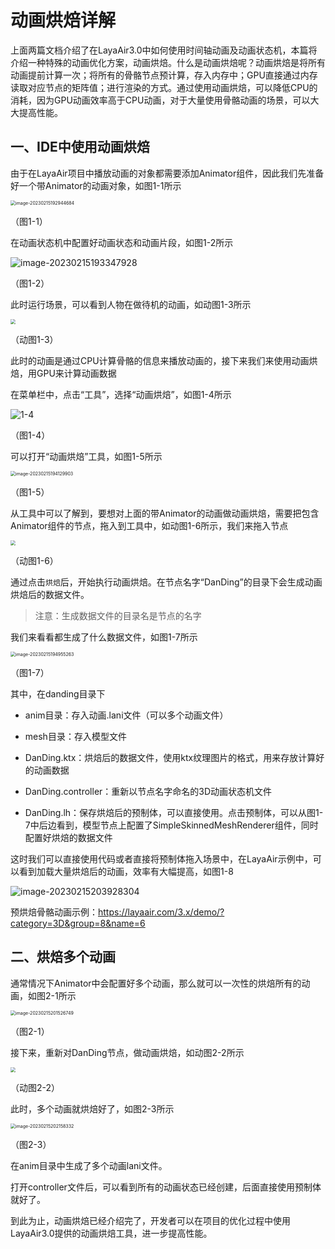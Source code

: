 # 动画烘焙详解



上面两篇文档介绍了在LayaAir3.0中如何使用时间轴动画及动画状态机，本篇将介绍一种特殊的动画优化方案，动画烘焙。什么是动画烘焙呢？动画烘焙是将所有动画提前计算一次；将所有的骨骼节点预计算，存入内存中；GPU直接通过内存读取对应节点的矩阵值；进行渲染的方式。通过使用动画烘焙，可以降低CPU的消耗，因为GPU动画效率高于CPU动画，对于大量使用骨骼动画的场景，可以大大提高性能。



## 一、IDE中使用动画烘焙

由于在LayaAir项目中播放动画的对象都需要添加Animator组件，因此我们先准备好一个带Animator的动画对象，如图1-1所示

<img src="img/1-1.png" alt="image-20230215192944684" style="zoom:50%;" />

（图1-1）

在动画状态机中配置好动画状态和动画片段，如图1-2所示

![image-20230215193347928](img/1-2.png)

（图1-2）

此时运行场景，可以看到人物在做待机的动画，如动图1-3所示

<img src="img/1-3.gif" style="zoom:50%;" /> 

（动图1-3）

此时的动画是通过CPU计算骨骼的信息来播放动画的，接下来我们来使用动画烘焙，用GPU来计算动画数据

在菜单栏中，点击“工具”，选择“动画烘焙”，如图1-4所示

![1-4](img/1-4.png)

（图1-4）

可以打开“动画烘焙”工具，如图1-5所示

<img src="img/1-5.png" alt="image-20230215194129903" style="zoom:50%;" /> 

（图1-5）

从工具中可以了解到，要想对上面的带Animator的动画做动画烘焙，需要把包含Animator组件的节点，拖入到工具中，如动图1-6所示，我们来拖入节点

<img src="img/1-6.gif" style="zoom:50%;" /> 

（动图1-6）

通过点击`烘焙`后，开始执行动画烘焙。在节点名字“DanDing”的目录下会生成动画烘焙后的数据文件。

> 注意：生成数据文件的目录名是节点的名字

我们来看看都生成了什么数据文件，如图1-7所示

<img src="img/1-7.png" alt="image-20230215194955263" style="zoom:50%;" /> 

（图1-7）

其中，在danding目录下

- anim目录：存入动画.lani文件（可以多个动画文件）

- mesh目录：存入模型文件

- DanDing.ktx：烘焙后的数据文件，使用ktx纹理图片的格式，用来存放计算好的动画数据

- DanDing.controller：重新以节点名字命名的3D动画状态机文件

- DanDing.lh：保存烘焙后的预制体，可以直接使用。点击预制体，可以从图1-7中后边看到，模型节点上配置了SimpleSkinnedMeshRenderer组件，同时配置好烘焙的数据文件

  

这时我们可以直接使用代码或者直接将预制体拖入场景中，在LayaAir示例中，可以看到加载大量烘焙后的动画，效率有大幅提高，如图1-8

![image-20230215203928304](img/1-8.png)

预烘焙骨骼动画示例：https://layaair.com/3.x/demo/?category=3D&group=8&name=6



## 二、烘焙多个动画

通常情况下Animator中会配置好多个动画，那么就可以一次性的烘焙所有的动画，如图2-1所示

<img src="img/2-1.png" alt="image-20230215201526749" style="zoom:50%;" /> 

（图2-1）

接下来，重新对DanDing节点，做动画烘焙，如动图2-2所示

<img src="img/2-2.gif" style="zoom:50%;" /> 

（动图2-2）

此时，多个动画就烘焙好了，如图2-3所示

<img src="img/2-3.png" alt="image-20230215202158332" style="zoom:50%;" /> 

（图2-3）

在anim目录中生成了多个动画lani文件。

打开controller文件后，可以看到所有的动画状态已经创建，后面直接使用预制体就好了。

到此为止，动画烘焙已经介绍完了，开发者可以在项目的优化过程中使用LayaAir3.0提供的动画烘焙工具，进一步提高性能。



